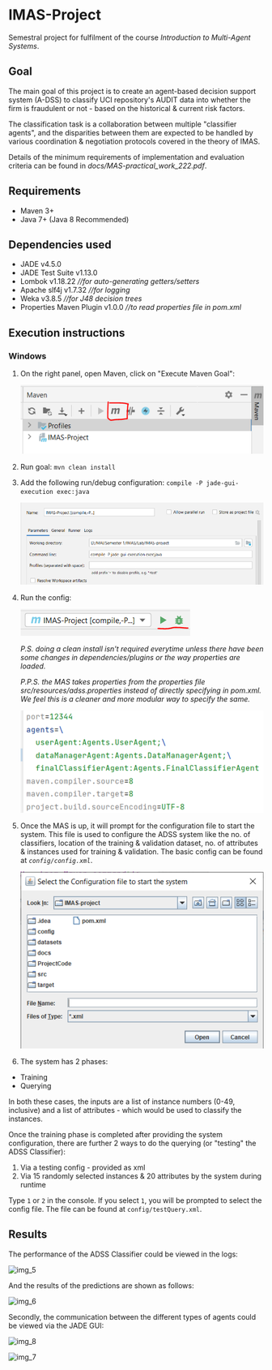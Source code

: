 # IMAS-Project
Semestral project for fulfilment of the course _Introduction to Multi-Agent Systems_.

## Goal
The main goal of this project is to create an agent-based decision support
system (A-DSS) to classify UCI repository's AUDIT data into whether the firm is fraudulent or not - based on the historical & current risk factors.

The classification task is a collaboration between multiple "classifier agents", and the disparities between them are expected to be handled by various coordination & negotiation protocols covered in the theory of IMAS.

Details of the minimum requirements of implementation and evaluation criteria can be found in _docs/MAS-practical_work_222.pdf_.

## Requirements
- Maven 3+
- Java 7+ (Java 8 Recommended)

## Dependencies used
- JADE v4.5.0
- JADE Test Suite v1.13.0
- Lombok v1.18.22 _//for auto-generating getters/setters_
- Apache slf4j v1.7.32 _//for logging_
- Weka v3.8.5 _//for J48 decision trees_
- Properties Maven Plugin v1.0.0 _//to read properties file in pom.xml_

## Execution instructions
### Windows
1. On the right panel, open Maven, click on "Execute Maven Goal":

    ![img_1.png](img_1.png)
2. Run goal: ```mvn clean install```
3. Add the following run/debug configuration:
`compile -P jade-gui-execution exec:java`

    ![img.png](img.png)
4. Run the config:

    ![img_3.png](img_3.png)

    _P.S. doing a clean install isn't required everytime unless there have been some changes in dependencies/plugins or the way properties are loaded._

    _P.P.S. the MAS takes properties from the properties file src/resources/adss.properties instead of directly specifying in pom.xml. We feel this is a cleaner and more modular way to specify the same._

    ![img_4.png](img_4.png)

5. Once the MAS is up, it will prompt for the configuration file to start the system. This file is used to configure the ADSS system like the no. of classifiers, location of the training & validation dataset, no. of attributes & instances used for training & validation. The basic config can be found at _`config/config.xml`_.

    ![img_2.png](img_2.png)

6. The system has 2 phases:
- Training
- Querying

In both these cases, the inputs are a list of instance numbers (0-49, inclusive) and a list of attributes - which would be used to classify the instances.

Once the training phase is completed after providing the system configuration, there are further 2 ways to do the querying (or "testing" the ADSS Classifier):
1. Via a testing config - provided as xml
2. Via 15 randomly selected instances & 20 attributes by the system during runtime

Type `1` or `2` in the console. If you select `1`, you will be prompted to select the config file. The file can be found at `config/testQuery.xml`.


## Results
The performance of the ADSS Classifier could be viewed in the logs:

![img_5](https://user-images.githubusercontent.com/36998939/148690100-562bdd76-4248-4deb-9684-12015430e076.JPG)

And the results of the predictions are shown as follows: 

![img_6](https://user-images.githubusercontent.com/36998939/148690126-c6e44469-dae2-464f-9b03-1cb550d644ab.JPG)

Secondly, the communication between the different types of agents could be viewed via the JADE GUI:

![img_8](https://user-images.githubusercontent.com/36998939/148690136-b08ee4b1-1c5c-46d4-bcc1-f70cd658abfe.JPG)

![img_7](https://user-images.githubusercontent.com/36998939/148692376-b36527eb-6c58-4b9c-84fa-f8482276ac4b.JPG)


